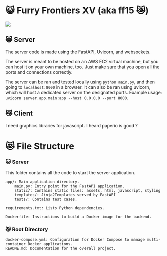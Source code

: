 # 😺 Furry Frontiers XV (aka ff15 😿)

[<img src="https://i.ibb.co/RTyPwJM/upscaled.png">](https://furryfrontiers.com/)

## 😸 Server

The server code is made using the FastAPI, Uvicorn, and websockets.

The server is meant to be hosted on an AWS EC2 virtual machine, but you can host it on your own machine, too. Just make sure that you open all the ports and connections correctly.

The server can be ran and tested locally using `python main.py`, and then going to `localhost:8000` in a browser. It can also be ran using uvicorn, which will host a dedicated server on the designated ports. Example usage: `uvicorn server.app.main:app --host 0.0.0.0 --port 8000`.

## 😼 Client 

I need graphics libraries for javascript. I heard paperio is good ?


# 😻 File Structure

### 🐱 Server

This folder contains all the code to start the server application.

    app/: Main application directory.
        main.py: Entry point for the FastAPI application.
        static/: Contains static files: assets, html, javascript, styling
        templates/: Jinja2Templates served by FastAPI
        tests/: Contains test cases.

    requirements.txt: Lists Python dependencies.

    Dockerfile: Instructions to build a Docker image for the backend.

### 😾 Root Directory

    docker-compose.yml: Configuration for Docker Compose to manage multi-container Docker applications.
    README.md: Documentation for the overall project.